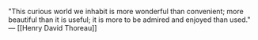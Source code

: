 
"This curious world we inhabit is more wonderful than convenient; more beautiful than it is useful; it is more to be admired and enjoyed than used." — [[Henry David Thoreau]]
